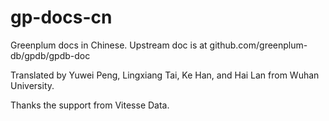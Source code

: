 # gp-docs-cn
Greenplum docs in Chinese.  Upstream doc is at github.com/greenplum-db/gpdb/gpdb-doc

Translated by Yuwei Peng, Lingxiang Tai, Ke Han, and Hai Lan from Wuhan University.

Thanks the support from Vitesse Data.
